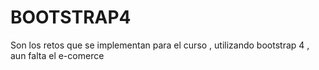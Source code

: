 # BOOTSTRAP4

Son los retos que se implementan para el curso , utilizando bootstrap 4 , aun falta el e-comerce
